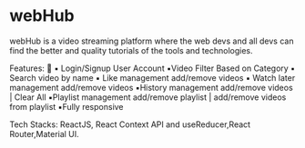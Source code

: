 # webHub
webHub is a video streaming platform where the web devs and all devs can find the better and quality tutorials of the tools and technologies. 

Features: 🚀
▪︎ Login/Signup User Account
▪︎Video Filter Based on Category
▪︎ Search video by name
▪︎ Like management add/remove videos
▪︎ Watch later management add/remove videos
▪︎History management add/remove videos | Clear All
▪︎Playlist management add/remove playlist | add/remove videos from playlist
▪︎Fully responsive

Tech Stacks: ReactJS, React Context API and useReducer,React Router,Material UI.
